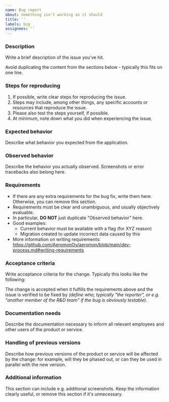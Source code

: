 ```yaml
---
name: Bug report
about: Something isn't working as it should
title: ''
labels: bug
assignees: ''
---
```


### Description

Write a brief description of the issue you've hit.

Avoid duplicating the content from the sections below - typically this fits on one line.

### Steps for reproducing

1. If possible, write clear steps for reproducing the issue.
2. Steps may include, among other things, any specific accounts or resources that reproduce the issue.
3. Please also test the steps yourself, if possible.
4. At minimum, note down what you did when experiencing the issue.

### Expected behavior

Describe what behavior you expected from the application.

### Observed behavior

Describe the behavior you actually observed. Screenshots or error tracebacks also belong here.

### Requirements

* If there are any extra requirements for the bug fix, write them here. Otherwise, you can remove this section.
* Requirements must be clear and unambiguous, and usually objectively evaluable.
* In particular, **DO NOT** just duplicate "Observed behavior" here.
* Good examples:
    * Current behavior must be available with a flag (for XYZ reason)
    * Migration created to update incorrect data caused by this
* More information on writing requirements: https://github.com/AeromonOy/aeromon/blob/main/dev-process.md#writing-requirements

### Acceptance criteria

Write acceptance criteria for the change. Typically this looks like the following:

The change is accepted when it fulfills the requirements above and the issue is verified to be fixed by *(define who; typically "the reporter", or e.g. "another member of the R&D team" if the bug is obviously testable)*.

### Documentation needs

Describe the documentation necessary to inform all relevant employees and other users of the product or service.

### Handling of previous versions

Describe how previous versions of the product or service will be affected by the change: for example, will they be phased out, or can they be used in parallel with the new version.

### Additional information

This section can include e.g. additional screenshots. Keep the information clearly useful, or remove this section
if it's unnecessary.
